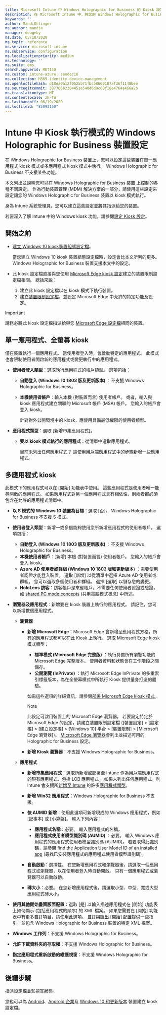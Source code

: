 ```yaml
---
title: Microsoft Intune 中 Windows Holographic for Business 的 Kiosk 設定 - Azure | Microsoft Docs
description: 在 Microsoft Intune 中，將您的 Windows Holographic for Business 裝置設定為單一應用程式和多應用程式 kiosk、自訂開始功能表、新增應用程式、顯示工作列，以及設定網頁瀏覽器。
keywords: ''
author: MandiOhlinger
ms.author: mandia
manager: dougeby
ms.date: 05/18/2020
ms.topic: reference
ms.service: microsoft-intune
ms.subservice: configuration
ms.localizationpriority: medium
ms.technology: ''
ms.suite: ems
search.appverid: MET150
ms.custom: intune-azure; seodec18
ms.collection: M365-identity-device-management
ms.openlocfilehash: d18ea0a12f0525b71fbcb8660187af36f1148bee
ms.sourcegitcommit: 387706b2304451e548d6d9c68f18e4764a466a2b
ms.translationtype: HT
ms.contentlocale: zh-TW
ms.lasthandoff: 06/19/2020
ms.locfileid: "85093160"
---
```

# <a name="windows-holographic-for-business-device-settings-to-run-as-a-kiosk-in-intune"></a>Intune 中 Kiosk 執行模式的 Windows Holographic for Business 裝置設定

在 Windows Holographic for Business 裝置上，您可以設定這些裝置在單一應用程式 kiosk 模式或多應用程式 kiosk 模式中執行。 Windows Holographic for Business 不支援某些功能。

本文列出並說明您可以在 Windows Holographic for Business 裝置 上控制的各種不同設定。 作為行動裝置管理 (MDM) 解決方案的一部分，請使用這些設定來設定讓您的 Windows Holographic for Business 裝置以 kiosk 模式執行。

身為 Intune 系統管理員，您可以建立這些設定並將其指派給您的裝置。

若要深入了解 Intune 中的 Windows kiosk 功能，請參閱[設定 Kiosk 設定](kiosk-settings.md)。

## <a name="before-you-begin"></a>開始之前

- [建立 Windows 10 kiosk裝置組態設定檔](kiosk-settings.md#create-the-profile)。

  當您建立 Windows 10 kiosk 裝置組態設定檔時，設定會比本文所列的更多。 Windows Holographic for Business 裝置支援本文中的設定。

- 此 kiosk 設定檔直接與您使用 [Microsoft Edge kiosk 設定](device-restrictions-windows-holographic.md#microsoft-edge-browser)建立的裝置限制設定檔相關。 總括來說：

  1. 建立此 kiosk 設定檔以在 kiosk 模式下執行裝置。
  2. 建立[裝置限制設定檔](device-restrictions-windows-holographic.md#microsoft-edge-browser)，並設定 Microsoft Edge 中允許的特定功能及設定。

> [!IMPORTANT]
> 請務必將此 kiosk 設定檔指派給與您 [Microsoft Edge 設定檔](device-restrictions-windows-holographic.md#microsoft-edge-browser)相同的裝置。

## <a name="single-app-full-screen-kiosk"></a>單一應用程式、全螢幕 kiosk

僅在裝置執行一個應用程式。 當使用者登入時，會啟動特定的應用程式。 此模式也會限制使用者開啟新的應用程式或變更執行中的應用程式。

- **使用者登入類型**：選取執行應用程式的帳戶類型。 選項包括：

  - **自動登入 (Windows 10 1803 版及更新版本)** ：不支援 Windows Holographic for Business。
  - **本機使用者帳戶**：輸入本機 (對裝置而言) 使用者帳戶。 或者，輸入與 kiosk 應用程式建立關聯的 Microsoft 帳戶 (MSA) 帳戶。 您輸入的帳戶會登入 kiosk。

    針對對外公開環境中的 kiosk，應使用具備最低權限的使用者類型。

- **應用程式類型**：選取 [新增市集應用程式]。

  - **要以 kiosk 模式執行的應用程式**：從清單中選取應用程式。

    目前未列出任何應用程式？ 請使用[用戶端應用程式](../apps/apps-add.md)中的步驟新增一些應用程式。

## <a name="multi-app-kiosk"></a>多應用程式 kiosk

此模式下的應用程式可以在 [開始] 功能表中使用。 這些應用程式是使用者唯一能夠開啟的應用程式。 如果應用程式對另一個應用程式具有相依性，則兩者都必須包含在允許的應用程式清單中。

- **以 S 模式的 Windows 10 裝置為目標**：選取 [否]。 Windows Holographic for Business 不支援 S 模式。

- **使用者登入類型**：新增一或多個能夠使用您所新增應用程式的使用者帳戶。 選項包括：

  - **自動登入 (Windows 10 1803 版及更新版本)** ：不支援 Windows Holographic for Business。
  - **本機使用者帳戶**：[新增] 本機 (對裝置而言) 使用者帳戶。 您輸入的帳戶會登入 kiosk。
  - **Azure AD 使用者或群組 (Windows 10 1803 版和更新版本)** ：需要使用者認證才能登入裝置。 選取 [新增] 以從清單中選擇 Azure AD 使用者或群組。 您可以選取多個使用者和群組。 選擇 [選取] 以儲存您的變更。
  - **HoloLens 訪客**：訪客帳戶是來賓帳戶，不需要任何使用者認證或驗證，如 [shared PC mode concepts](https://docs.microsoft.com/windows/configuration/set-up-shared-or-guest-pc#shared-pc-mode-concepts) (共用電腦模式概念) 中所述。

- **瀏覽器及應用程式**：新增要在 kiosk 裝置上執行的應用程式。 請記住，您可以新增數個應用程式。

  - **瀏覽器**
    - **新增 Microsoft Edge**：Microsoft Edge 會新增至應用程式方格，所有的應用程式都可以在此 Kiosk 上執行。 選取 Microsoft Edge kiosk 模式類型：

      - **標準模式 (Microsoft Edge 完整版)** ：執行具備所有瀏覽功能的 Microsoft Edge 完整版本。 使用者資料和狀態會在工作階段之間儲存。
      - **公開瀏覽 (InPrivate)** ：執行 Microsoft Edge InPrivate 的多重索引標籤版本，為在全螢幕模式中所執行 Kiosk 提供量身打造的體驗。

      如需這些選項的詳細資訊，請參閱[部署 Microsoft Edge kiosk 模式](https://docs.microsoft.com/microsoft-edge/deploy/microsoft-edge-kiosk-mode-deploy#supported-configuration-types)。

      > [!NOTE]
      > 此設定可啟用裝置上的 Microsoft Edge 瀏覽器。 若要設定特定於 Microsoft Edge 的設定，請建立裝置限制設定檔 ([裝置設定] > [設定檔] > [建立設定檔] > [Windows 10] 平台 > [裝置限制] > [Microsoft Edge 瀏覽器])。 [Microsoft Edge 瀏覽器](device-restrictions-windows-holographic.md#microsoft-edge-browser)會列出並描述可用的 Holographic for Business 設定。

    - **新增 Kiosk 瀏覽器**：不支援 Windows Holographic for Business。

  - **應用程式**
    - **新增市集應用程式**：選取所新增或部署至 Intune 作為[用戶端應用程式](../apps/apps-add.md)的現有應用程式，包括 LOB 應用程式。 如果未列出任何應用程式，則 Intune 會支援所[新增至 Intune](../apps/store-apps-windows.md) 的許多[應用程式類型](../apps/apps-add.md)。
    - **新增 Win32 應用程式**：Windows Holographic for Business 不支援。
    - **依 AUMID 新增**：使用此選項可新增現成的 Windows 應用程式，例如 [記事本] 或 [小算盤]。 輸入下列內容：

      - **應用程式名稱**：必要。 輸入應用程式的名稱。
      - **應用程式使用者模型識別碼 (AUMID)** ：必要。 輸入 Windows 應用程式的應用程式使用者模型識別碼 (AUMID)。 若要取得此識別碼，請參閱 [find the Application User Model ID of an installed app](https://docs.microsoft.com/windows-hardware/customize/enterprise/find-the-application-user-model-id-of-an-installed-app) (尋找已安裝應用程式的應用程式使用者模型識別碼)。

    - **自動啟動**：選擇性。 在您新增應用程式和瀏覽器後，請選取一個應用程式或瀏覽器，以在使用者登入時自動開啟。 只有一個應用程式或瀏覽器可以自動啟動。
    - **磚大小**：必要。 在您新增應用程式後，請選取小型、中型、寬或大型應用程式磚大小。

- **使用其他開始畫面版面配置**：選取 [是] 以輸入描述應用程式在 [開始] 功能表上如何顯示 (包括應用程式的順序) 的 XML 檔案。 如果您需要在 [開始] 功能表中有更多自訂項目，請使用此選項。 [自訂與匯出 [開始] 配置](https://docs.microsoft.com/hololens/hololens-kiosk#start-layout-for-hololens)提供一些指引，並包含 Windows Holographic for Business 裝置的特定 XML 檔案。

- **Windows 工作列**：不支援 Windows Holographic for Business。
- **允許下載資料夾的存取權**：不支援 Windows Holographic for Business。
- **指定應用程式重新啟動的維護視窗**：不支援 Windows Holographic for Business。

## <a name="next-steps"></a>後續步驟

[指派設定檔](device-profile-assign.md)並[監視其狀態](device-profile-monitor.md)。

您也可以為 [Android](device-restrictions-android.md#kiosk)、[Android 企業](device-restrictions-android-for-work.md#device-experience)及 [Windows 10 和更新版本](kiosk-settings-windows.md) 裝置建立 kiosk 設定檔。
